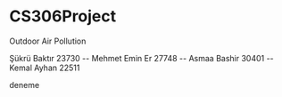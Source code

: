 # CS306Project
Outdoor Air Pollution

Şükrü Baktır 23730 -- 
Mehmet Emin Er 27748 -- 
Asmaa Bashir 30401 -- 
Kemal Ayhan 22511

deneme
